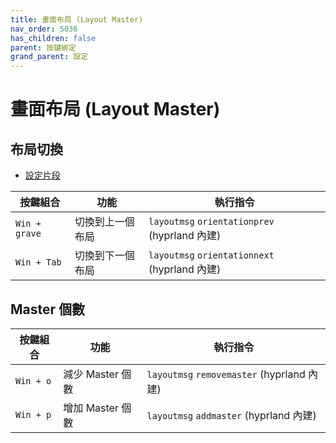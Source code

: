 ```yaml
---
title: 畫面布局 (Layout Master)
nav_order: 5036
has_children: false
parent: 按鍵綁定
grand_parent: 設定
---
```



# 畫面布局 (Layout Master)


## 布局切換

* [設定片段](https://github.com/samwhelp/ultramarine-hyprland-adjustment/blob/main/prototype/main/hyprland-config/Main/asset/overlay/etc/skel/.config/hypr/hyprland.conf#L315-L316)


| 按鍵組合  | 功能                   | 執行指令               |
| ----------| ---------------------- | ---------------------- |
| `Win + grave` | 切換到上一個布局 | `layoutmsg` `orientationprev` (hyprland 內建) |
| `Win + Tab` | 切換到下一個布局 | `layoutmsg` `orientationnext` (hyprland 內建)  |


## Master 個數


| 按鍵組合  | 功能                   | 執行指令               |
| ----------| ---------------------- | ---------------------- |
| `Win + o` | 減少 Master 個數 | `layoutmsg` `removemaster` (hyprland 內建) |
| `Win + p` | 增加 Master 個數 | `layoutmsg` `addmaster` (hyprland 內建)  |

